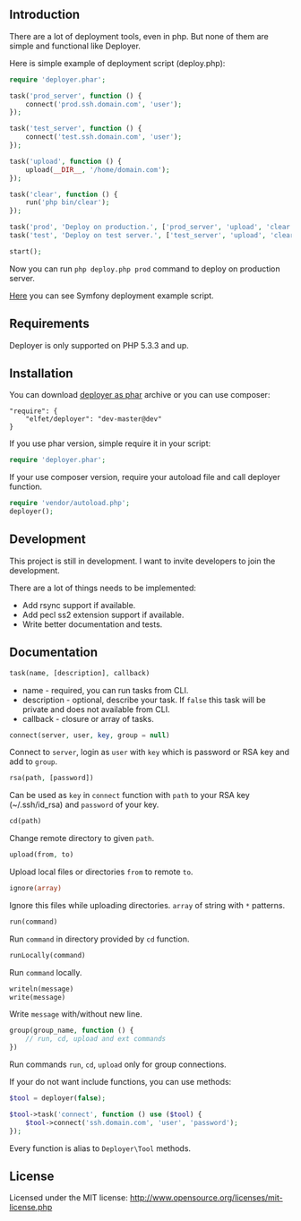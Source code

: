 Introduction
------------
There are a lot of deployment tools, even in php. But none of them are simple and functional like Deployer.

Here is simple example of deployment script (deploy.php):
```php
require 'deployer.phar';

task('prod_server', function () {
    connect('prod.ssh.domain.com', 'user');
});

task('test_server', function () {
    connect('test.ssh.domain.com', 'user');
});

task('upload', function () {
    upload(__DIR__, '/home/domain.com');
});

task('clear', function () {
    run('php bin/clear');
});

task('prod', 'Deploy on production.', ['prod_server', 'upload', 'clear']);
task('test', 'Deploy on test server.', ['test_server', 'upload', 'clear']);

start();
```
Now you can run `php deploy.php prod` command to deploy on production server.

[Here](example/symfony.php) you can see Symfony deployment example script.

Requirements
------------
Deployer is only supported on PHP 5.3.3 and up.

Installation
------------
You can download [deployer as phar](http://deployer.in/deployer.phar) archive or you can use composer:
```
"require": {
    "elfet/deployer": "dev-master@dev"
}
```
If you use phar version, simple require it in your script:
```php
require 'deployer.phar';
```
If your use composer version, require your autoload file and call deployer function.
```php
require 'vendor/autoload.php';
deployer();
```

Development
-----------
This project is still in development. I want to invite developers to join the development.

There are a lot of things needs to be implemented:
* Add rsync support if available.
* Add pecl ss2 extension support if available.
* Write better documentation and tests.

Documentation
-------------
```php
task(name, [description], callback)
```
* name - required, you can run tasks from CLI.
* description - optional, describe your task. If `false` this task will be private and does not available from CLI.
* callback - closure or array of tasks.


```php
connect(server, user, key, group = null)
```
Connect to `server`, login as `user` with `key` which is password or RSA key and add to `group`.

```php
rsa(path, [password])
```
Can be used as `key` in `connect` function with `path` to your RSA key (~/.ssh/id_rsa) and `password` of your key.

```php
cd(path)
```
Change remote directory to given `path`.

```php
upload(from, to)
```
Upload local files or directories `from` to remote `to`.

```php
ignore(array)
```
Ignore this files while uploading directories. `array` of string with `*` patterns.

```php
run(command)
```
Run `command` in directory provided by `cd` function.

```php
runLocally(command)
```
Run `command` locally.

```php
writeln(message)
write(message)
```
Write `message` with/without new line.

```php
group(group_name, function () {
    // run, cd, upload and ext commands
})
```
Run commands `run`, `cd`, `upload` only for group connections.

If your do not want include functions, you can use methods:
```php
$tool = deployer(false);

$tool->task('connect', function () use ($tool) {
    $tool->connect('ssh.domain.com', 'user', 'password');
});
```
Every function is alias to `Deployer\Tool` methods.

License
-------
Licensed under the MIT license: http://www.opensource.org/licenses/mit-license.php
